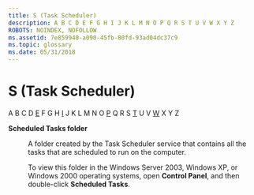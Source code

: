 ```yaml
---
title: S (Task Scheduler)
description: A B C D E F G H I J K L M N O P Q R S T U V W X Y Z
ROBOTS: NOINDEX, NOFOLLOW
ms.assetid: 7e859940-a090-45fb-80fd-93ad04dc37c9
ms.topic: glossary
ms.date: 05/31/2018
---
```


# S (Task Scheduler)

A B C D [E](e.md) F G H [I](i.md) J K L M N O [P](p.md) Q R S [T](t.md) U V [W](w.md) X Y Z

<dl> <dt>

<span id="_msb_scheduled_tasks_folder_gly"></span><span id="_MSB_SCHEDULED_TASKS_FOLDER_GLY"></span>**Scheduled Tasks folder**
</dt> <dd>

A folder created by the Task Scheduler service that contains all the tasks that are scheduled to run on the computer.

To view this folder in the Windows Server 2003, Windows XP, or Windows 2000 operating systems, open **Control Panel**, and then double-click **Scheduled Tasks**.

</dd> </dl>

 

 




